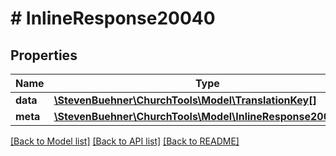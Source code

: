 # # InlineResponse20040

## Properties

Name | Type | Description | Notes
------------ | ------------- | ------------- | -------------
**data** | [**\StevenBuehner\ChurchTools\Model\TranslationKey[]**](TranslationKey.md) |  | [optional]
**meta** | [**\StevenBuehner\ChurchTools\Model\InlineResponse2007Meta**](InlineResponse2007Meta.md) |  | [optional]

[[Back to Model list]](../../README.md#models) [[Back to API list]](../../README.md#endpoints) [[Back to README]](../../README.md)
